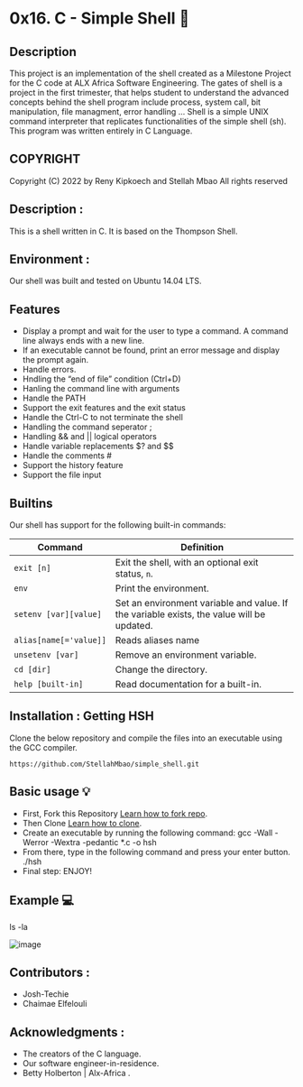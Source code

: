 # 0x16. C - Simple Shell :rocket:

## Description

This project is an implementation of the shell created as a Milestone Project for the C code at ALX Africa Software Engineering.
The gates of shell is a project in the first trimester, that helps student to understand the advanced concepts behind the shell program include process, system call, bit manipulation, file managment, error handling ...
Shell is a simple UNIX command interpreter that replicates functionalities of the simple shell (sh).
This program was written entirely in C Language.

## COPYRIGHT

Copyright (C) 2022 by Reny Kipkoech and Stellah Mbao
All rights reserved

## Description :

This is a shell written in C. It is based on the Thompson Shell.

## Environment :

Our shell was built and tested on Ubuntu 14.04 LTS.

## Features

- Display a prompt and wait for the user to type a command. A command line always ends with a new line.
- If an executable cannot be found, print an error message and display the prompt again.
- Handle errors.
- Hndling the “end of file” condition (Ctrl+D)
- Hanling the command line with arguments
- Handle the PATH
- Support the exit features and the exit status
- Handle the Ctrl-C to not terminate the shell
- Handling the command seperator ;
- Handling && and || logical operators
- Handle variable replacements $? and $$
- Handle the comments #
- Support the history feature
- Support the file input

## Builtins

Our shell has support for the following built-in commands:

| Command      | Definition                                                                 |
|--------------|----------------------------------------------------------------------------|
| `exit [n]`   | Exit the shell, with an optional exit status, `n`.                          |
| `env`        | Print the environment.                                                      |
| `setenv [var][value]` | Set an environment variable and value. If the variable exists, the value will be updated. |
| `alias[name[='value]]` | Reads aliases name                                                   |
| `unsetenv [var]` | Remove an environment variable.                                            |
| `cd [dir]` | Change the directory.                                                       |
| `help [built-in]`  | Read documentation for a built-in.                                         |

## Installation : Getting HSH

Clone the below repository and compile the files into an executable using the GCC compiler.

    https://github.com/StellahMbao/simple_shell.git

## Basic usage :bulb:

- First, Fork this Repository [Learn how to fork repo](https://docs.github.com/en/get-started/quickstart/fork-a-repo).
- Then Clone [Learn how to clone](https://docs.github.com/en/repositories/creating-and-managing-repositories/cloning-a-repository).
- Create an executable by running the following command:
gcc -Wall -Werror -Wextra -pedantic *.c -o hsh
- From there, type in the following command and press your enter button.
./hsh
- Final step: ENJOY!

## Example :computer:

ls -la

![image](https://user-images.githubusercontent.com/66263776/114757753-e50c2180-9d64-11eb-95ea-fb9bba776c8c.png)

## Contributors :

- Josh-Techie
- Chaimae Elfelouli

## Acknowledgments :

- The creators of the C language.
- Our software engineer-in-residence.
- Betty Holberton | Alx-Africa .

